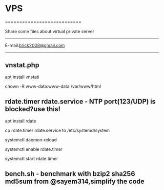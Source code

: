 # VPS
===========================

Share some files about virtual private server

****

E-mail:brick2008@gmail.com
****

## vnstat.php

apt install vnstati

chown -R www-data:www-data /var/www/html

## rdate.timer rdate.service - NTP port(123/UDP) is blocked?use this!

apt install rdate

cp rdate.timer rdate.service to /etc/systemd/system

systemctl daemon-reload

systemctl enable rdate.timer

systemctl start rdate.timer

## bench.sh - benchmark with bzip2 sha256 md5sum from @sayem314,simplify the code
